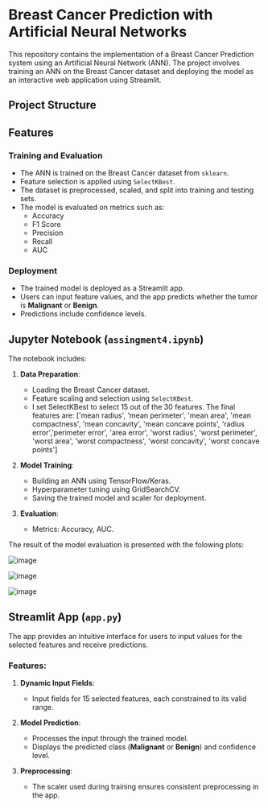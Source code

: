 # Breast Cancer Prediction with Artificial Neural Networks

This repository contains the implementation of a Breast Cancer Prediction system using an Artificial Neural Network (ANN). The project involves training an ANN on the Breast Cancer dataset and deploying the model as an interactive web application using Streamlit.

## Project Structure


## Features

### Training and Evaluation
- The ANN is trained on the Breast Cancer dataset from `sklearn`.
- Feature selection is applied using `SelectKBest`.
- The dataset is preprocessed, scaled, and split into training and testing sets.
- The model is evaluated on metrics such as:
  - Accuracy
  - F1 Score
  - Precision
  - Recall
  - AUC

### Deployment
- The trained model is deployed as a Streamlit app.
- Users can input feature values, and the app predicts whether the tumor is **Malignant** or **Benign**.
- Predictions include confidence levels.

## Jupyter Notebook (`assingment4.ipynb`)

The notebook includes:

1. **Data Preparation**:
   - Loading the Breast Cancer dataset.
   - Feature scaling and selection using `SelectKBest`.
   - I set SelectKBest to select 15 out of the 30 features. The final features are: ['mean radius', 'mean perimeter',
     'mean area', 'mean compactness', 'mean concavity', 'mean concave points', 'radius error','perimeter error', 'area error',
     'worst radius', 'worst perimeter', 'worst area', 'worst compactness', 'worst concavity', 'worst concave points']

2. **Model Training**:
   - Building an ANN using TensorFlow/Keras.
   - Hyperparameter tuning using GridSearchCV.
   - Saving the trained model and scaler for deployment.

3. **Evaluation**:
   - Metrics: Accuracy, AUC.

The result of the model evaluation is presented with the folowing plots:

![image](https://github.com/user-attachments/assets/246af629-226e-4348-8722-f5a0952e1802)

![image](https://github.com/user-attachments/assets/d79f9a5a-3ac6-4e8e-adba-1e1b220682dd)

![image](https://github.com/user-attachments/assets/ae495483-cd1c-4359-b5da-e8482ebae076)

## Streamlit App (`app.py`)

The app provides an intuitive interface for users to input values for the selected features and receive predictions.

### Features:
1. **Dynamic Input Fields**:
   - Input fields for 15 selected features, each constrained to its valid range.

2. **Model Prediction**:
   - Processes the input through the trained model.
   - Displays the predicted class (**Malignant** or **Benign**) and confidence level.

3. **Preprocessing**:
   - The scaler used during training ensures consistent preprocessing in the app.

